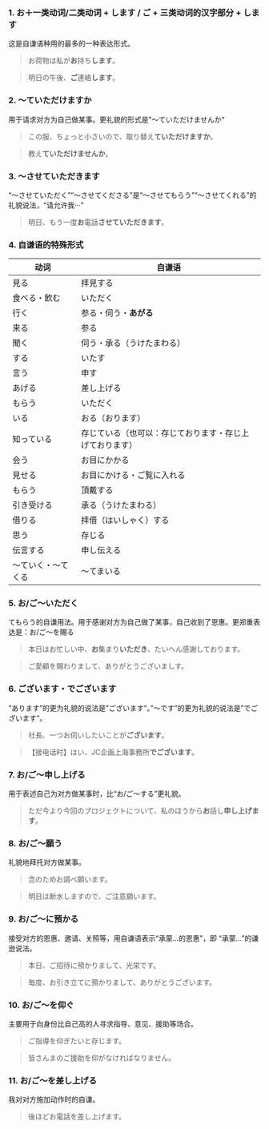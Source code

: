 ### 1. お＋一类动词/二类动词 + します /  ご + 三类动词的汉字部分 + します
这是自谦语种用的最多的一种表达形式。
> お荷物は私が**お**持ち**します**。

> 明日の午後、**ご**連絡**します**。

### 2. 〜ていただけますか
用于请求对方为自己做某事。更礼貌的形式是”〜ていただけませんか“
> この服、ちょっと小さいので、取り替え**ていただけますか**。

> 教え**ていただけませんか**。

### 3. 〜させていただきます
“〜させていただく”“〜させてくださる”是“〜させてもらう”“〜させてくれる”的礼貌说法，“请允许我···”
> 明日、もう一度**お**電話**させていただきます**。

### 4. 自谦语的特殊形式

| 动词        | 自谦语                          |
| --------- | ---------------------------- |
| 見る        | 拝見する                         |
| 食べる・飲む    | いただく                         |
| 行く        | 参る・伺う・**あがる**                |
| 来る        | 参る                        |
| 聞く        | 伺う・承る（うけたまわる）                |
| する        | いたす                          |
| 言う        | 申す                           |
| あげる       | 差し上げる                        |
| もらう       | いただく                         |
| いる        | おる（おります）                     |
| 知っている     | 存じている（也可以：存じております・存じ上げております） |
| 会う        | お目にかかる                       |
| 見せる       | お目にかける・ご覧に入れる                |
| もらう       | 頂戴する                         |
| 引き受ける     | 承る（うけたまわる）                   |
| 借りる       | 拝借（はいしゃく）する                  |
| 思う        | 存じる                          |
| 伝言する      | 申し伝える                        |
| 〜ていく・〜てくる | 〜てまいる                        |

### 5. お/ご〜いただく
てもらう的自谦用法。用于感谢对方为自己做了某事，自己收到了恩惠。更郑重表达是：お/ご〜を賜る
> 本日はお忙しい中、**お**集まり**いただき**、たいへん感謝しております。

> ご愛顧を賜わりまして、ありがとうございましす。

### 6. ございます・でございます
”あります”的更为礼貌的说法是”ございます“。”〜です”的更为礼貌的说法是”でございます“。
> 社長、一つお伺いしたいことが**ございます**。

> 【接电话时】はい、JC企画上海事務所**でございます**。

### 7. お/ご〜申し上げる
用于表述自己为对方做某事时，比“お/ご〜する”更礼貌。
> ただ今より今回のプロジェクトについて、私のほうから**お**話し**申し上げます**。

### 8. お/ご〜願う
礼貌地拜托对方做某事。
> 念のためお調べ願います。

> 明日は断水しますので、ご注意願います。

### 9. お/ご〜に預かる
接受对方的恩惠、邀请、关照等，用自谦语表示“承蒙…的恩惠”，即 “承蒙…”的谦逊说法。
> 本日、ご招待に預かりまして、光栄です。

> 毎度、お引き立てに預かりまして、ありがとうございます。

### 10. お/ご〜を仰ぐ
主要用于向身份比自己高的人寻求指导、意见、援助等场合。
> ご指導を仰ぎたいと存じます。

> 皆さんまのご援助を仰がなければなりません。

### 11. お/ご〜を差し上げる
我对对方施加动作时的自谦。
> 後ほどお電話を差し上げます。